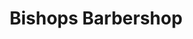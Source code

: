 ---
title: "Bishops Barbershop"
url: /portland/bishops-barbershop-southeast-hawthorne-boulevard/
shop: hairdresser
---